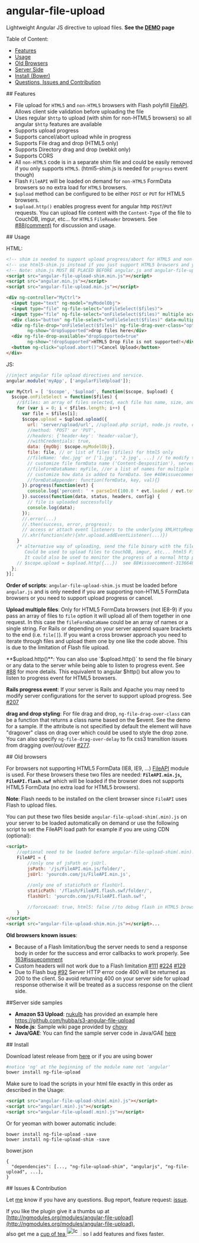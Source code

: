 angular-file-upload
===================

Lightweight Angular JS directive to upload files. **See the <a href="http://angular-file-upload.appspot.com/" target="_blank">DEMO</a> page**

Table of Content:
* [Features](#features)
* [Usage](#usage)
* [Old Browsers](#old_browsers)
* [Server Side](#server)
* [Install (Bower)](#install)
* [Questions, Issues and Contribution](#contrib)

##<a name="features"></a> Features
* File upload for `HTML5` and `non-HTML5` browsers with Flash polyfill [FileAPI](https://github.com/mailru/FileAPI). Allows client side validation before uploading the file
* Uses regular `$http` to upload (with shim for non-HTML5 browsers) so all angular `$http` features are available
* Supports upload progress
* Supports cancel/abort upload while in progress
* Supports File drag and drop (HTML5 only)
* Supports Directory drag and drop (webkit only)
* Supports CORS
* All `non-HTML5` code is in a separate shim file and could be easily removed if you only supports `HTML5`. (html5-shim.js is needed for `progress` event though)
* Flash `FileAPI` will be loaded on demand for `non-HTML5` FormData browsers so no extra load for `HTML5` browsers.
* `$upload` method can be configured to be either `POST` or `PUT` for HTML5 browsers.
* `$upload.http()` enables progress event for angular http `POST`/`PUT` requests. You can upload file content with the `Content-Type` of the file to CouchDB, imgur, etc... for `HTML5` `FileReader` browsers. See [#88(comment)](https://github.com/danialfarid/angular-file-upload/issues/88#issuecomment-31366487) for discussion and usage.

##<a name="usage"></a> Usage

HTML:
```html
<!-- shim is needed to support upload progress/abort for HTML5 and non-HTML5 FormData browsers.-->
<!-- use html5-shim.js instead if you just support HTML5 browsers and you need progress event-->
<!-- Note: shim.js MUST BE PLACED BEFORE angular.js and angular-file-upload.js AFTER angular.js-->
<script src="angular-file-upload-shim.min.js"></script> 
<script src="angular.min.js"></script>
<script src="angular-file-upload.min.js"></script> 

<div ng-controller="MyCtrl">
  <input type="text" ng-model="myModelObj">
  <input type="file" ng-file-select="onFileSelect($files)">
  <input type="file" ng-file-select="onFileSelect($files)" multiple accept="image/*">
  <div class="button" ng-file-select="onFileSelect($files)" data-multiple="true"></div>
  <div ng-file-drop="onFileSelect($files)" ng-file-drag-over-class="optional-css-class-name-or-function"
        ng-show="dropSupported">drop files here</div>
  <div ng-file-drop-available="dropSupported=true" 
        ng-show="!dropSupported">HTML5 Drop File is not supported!</div>
  <button ng-click="upload.abort()">Cancel Upload</button>
</div>
```

JS:
```js
//inject angular file upload directives and service.
angular.module('myApp', ['angularFileUpload']);

var MyCtrl = [ '$scope', '$upload', function($scope, $upload) {
  $scope.onFileSelect = function($files) {
    //$files: an array of files selected, each file has name, size, and type.
    for (var i = 0; i < $files.length; i++) {
      var file = $files[i];
      $scope.upload = $upload.upload({
        url: 'server/upload/url', //upload.php script, node.js route, or servlet url
        //method: 'POST' or 'PUT',
        //headers: {'header-key': 'header-value'},
        //withCredentials: true,
        data: {myObj: $scope.myModelObj},
        file: file, // or list of files ($files) for html5 only
        //fileName: 'doc.jpg' or ['1.jpg', '2.jpg', ...] // to modify the name of the file(s)
        // customize file formData name ('Content-Desposition'), server side file variable name. 
        //fileFormDataName: myFile, //or a list of names for multiple files (html5). Default is 'file' 
        // customize how data is added to formData. See #40#issuecomment-28612000 for sample code
        //formDataAppender: function(formData, key, val){}
      }).progress(function(evt) {
        console.log('percent: ' + parseInt(100.0 * evt.loaded / evt.total));
      }).success(function(data, status, headers, config) {
        // file is uploaded successfully
        console.log(data);
      });
      //.error(...)
      //.then(success, error, progress); 
      // access or attach event listeners to the underlying XMLHttpRequest.
      //.xhr(function(xhr){xhr.upload.addEventListener(...)})
    }
    /* alternative way of uploading, send the file binary with the file's content-type.
       Could be used to upload files to CouchDB, imgur, etc... html5 FileReader is needed. 
       It could also be used to monitor the progress of a normal http post/put request with large data*/
    // $scope.upload = $upload.http({...})  see 88#issuecomment-31366487 for sample code.
  };
}];
```

**Order of scripts**: `angular-file-upload-shim.js` must be loaded before `angular.js` and is only needed if you are supporting non-HTML5 FormData browsers or you need to support upload progress or cancel.

**Upload multiple files**: Only for HTML5 FormData browsers (not IE8-9) if you pass an array of files to `file` option it will upload all of them together in one request. In this case the `fileFormDataName` could be an array of names or a single string. For Rails or depending on your server append square brackets to the end (i.e. `file[]`).
If you want a cross browser approach you need to iterate through files and upload them one by one like the code above. This is due to the limitation of Flash file upload.

**$upload.http()**: You can also use `$upload.http()` to send the file binary or any data to the server while being able to listen to progress event. See [#88](https://github.com/danialfarid/angular-file-upload/issues/88) for more details.
This equivalent to angular $http() but allow you to listen to progress event for HTML5 browsers.

**Rails progress event**: If your server is Rails and Apache you may need to modify server configurations for the server to support upload progress. See [#207](https://github.com/danialfarid/angular-file-upload/issues/207)

**drag and drop styling**: For file drag and drop, `ng-file-drag-over-class` can be a function that returns a class name based on the $event. See the demo for a sample. If the attribute is not specified by default the element will have "dragover" class on drag over which could be used to style the drop zone.
You can also specify `ng-file-drag-over-delay` to fix css3 transition issues from dragging over/out/over [#277](https://github.com/danialfarid/angular-file-upload/issues/277).

##<a name="old_browsers"></a> Old browsers

For browsers not supporting HTML5 FormData (IE8, IE9, ...) [FileAPI](https://github.com/mailru/FileAPI) module is used. 
For these browsers these two files are needed:  **`FileAPI.min.js`, `FileAPI.flash.swf`** which will be loaded if the browser does not supports HTML5 FormData (no extra load for HTML5 browsers).

**Note**: Flash needs to be installed on the client browser since `FileAPI` uses Flash to upload files.

You can put these two files beside `angular-file-upload-shim(.min).js` on your server to be loaded automatically on demand or use the following script to set the FileAPI load path for example if you are using CDN (optional):
```html
<script>
    //optional need to be loaded before angular-file-upload-shim(.min).js
    FileAPI = {
        //only one of jsPath or jsUrl.
        jsPath: '/js/FileAPI.min.js/folder/', 
        jsUrl: 'yourcdn.com/js/FileAPI.min.js',
        
        //only one of staticPath or flashUrl.
        staticPath: '/flash/FileAPI.flash.swf/folder/',
        flashUrl: 'yourcdn.com/js/FileAPI.flash.swf',

        //forceLoad: true, html5: false //to debug flash in HTML5 browsers
    }
</script>
<script src="angular-file-upload-shim.min.js"></script>...
```
**Old browsers known issues**: 
* Because of a Flash limitation/bug the server needs to send a response body in order for the success and error callbacks to work properly. See [163#issuecomment](https://github.com/danialfarid/angular-file-upload/issues/163#issuecomment-39839508)
* Custom headers will not work due to a Flash limitation [#111](https://github.com/danialfarid/angular-file-upload/issues/111) [#224](https://github.com/danialfarid/angular-file-upload/issues/224) [#129](https://github.com/danialfarid/angular-file-upload/issues/129)
* Due to Flash bug [#92](https://github.com/danialfarid/angular-file-upload/issues/92) Server HTTP error code 400 will be returned as 200 to the client. So avoid returning 400 on your server side for upload response otherwise it will be treated as a success response on the client side.

##<a name="server"></a>Server side samples
* **Amazon S3 Upload**: [nukulb](https://github.com/nukulb) has provided an example here https://github.com/hubba/s3-angular-file-upload
* **Node.js**: Sample wiki page provided by [chovy](https://github.com/chovy)
* **Java/GAE**: You can find the sample server code in Java/GAE [here](https://github.com/danialfarid/angular-file-upload/blob/master/demo/src/com/df/angularfileupload/FileUpload.java)

##<a name="install"></a> Install

Download latest release from [here](https://github.com/danialfarid/angular-file-upload-bower/releases) or if you are using bower
```sh
#notice 'ng' at the beginning of the module name not 'angular'
bower install ng-file-upload 
```
Make sure to load the scripts in your html file exactly in this order as described in the Usage: 
```html
<script src="angular-file-upload-shim(.min).js"></script> 
<script src="angular(.min).js"></script>
<script src="angular-file-upload(.min).js"></script> 
```

Or for yeoman with bower automatic include:
```
bower install ng-file-upload -save
bower install ng-file-upload-shim -save
```
bower.json
```
{
  "dependencies": [..., "ng-file-upload-shim", "angularjs", "ng-file-upload", ...],
}
```

##<a name="contrib"></a> Issues & Contribution

Let [me](https://github.com/danialfarid) know if you have any questions. Bug report, feature request: [issue](https://github.com/danialfarid/angular-file-upload/issues).  

If you like the plugin give it a thumbs up at [http://ngmodules.org/modules/angular-file-upload](http://ngmodules.org/modules/angular-file-upload),
<br/>also get me a <a target="_blank" href="http://angular-file-upload.appspot.com/donate.html">cup of tea <img src="http://angular-file-upload.appspot.com/img/tea.png" width="40" height="24" title="Icon made by Freepik.com"></a> so I add features and fixes faster.




